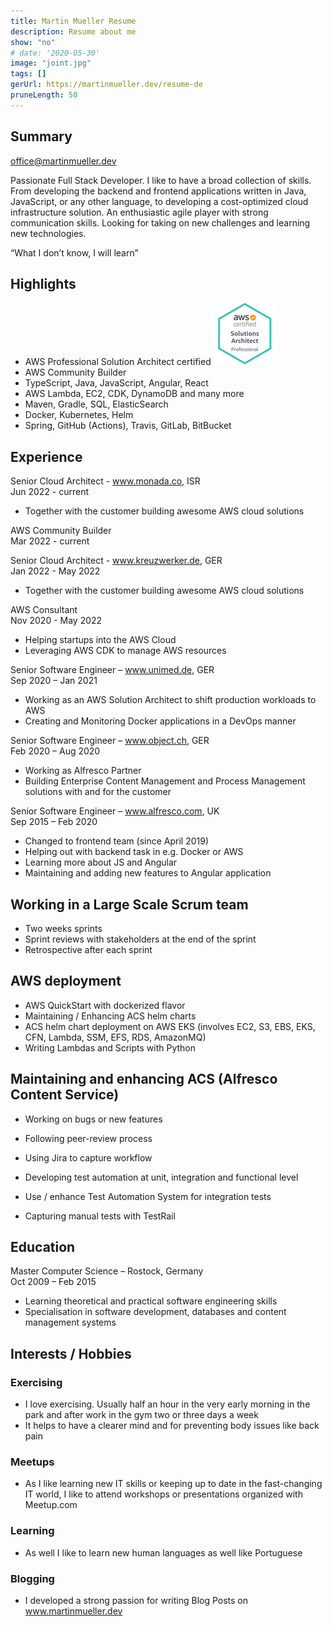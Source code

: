 ```yaml
---
title: Martin Mueller Resume
description: Resume about me
show: "no"
# date: '2020-05-30'
image: "joint.jpg"
tags: []
gerUrl: https://martinmueller.dev/resume-de
pruneLength: 50
---
```


## Summary

office@martinmueller.dev

Passionate Full Stack Developer. I like to have a broad collection of skills. From developing the backend and frontend applications written in Java, JavaScript, or any other language, to developing a cost-optimized cloud infrastructure solution. An enthusiastic agile player with strong communication skills. Looking for taking on new challenges and learning new technologies.

“What I don’t know, I will learn”

## Highlights

- AWS Professional Solution Architect certified [![pic](https://raw.githubusercontent.com/mmuller88/mmblog/master/content/resume/cert.png)](https://martinmueller.dev/aws-cert)
- AWS Community Builder
- TypeScript, Java, JavaScript, Angular, React
- AWS Lambda, EC2, CDK, DynamoDB and many more
- Maven, Gradle, SQL, ElasticSearch
- Docker, Kubernetes, Helm
- Spring, GitHub (Actions), Travis, GitLab, BitBucket

## Experience

Senior Cloud Architect - www.monada.co, ISR \
Jun 2022 - current

- Together with the customer building awesome AWS cloud solutions

AWS Community Builder \
Mar 2022 - current

Senior Cloud Architect - www.kreuzwerker.de, GER \
Jan 2022 - May 2022

- Together with the customer building awesome AWS cloud solutions

AWS Consultant \
Nov 2020 - May 2022

- Helping startups into the AWS Cloud
- Leveraging AWS CDK to manage AWS resources

Senior Software Engineer – www.unimed.de, GER \
Sep 2020 – Jan 2021

- Working as an AWS Solution Architect to shift production workloads to AWS
- Creating and Monitoring Docker applications in a DevOps manner

Senior Software Engineer – www.object.ch, GER \
Feb 2020 – Aug 2020

- Working as Alfresco Partner
- Building Enterprise Content Management and Process Management solutions with and for the customer

Senior Software Engineer – www.alfresco.com, UK \
Sep 2015 – Feb 2020

- Changed to frontend team (since April 2019)
- Helping out with backend task in e.g. Docker or AWS
- Learning more about JS and Angular
- Maintaining and adding new features to Angular application

## Working in a Large Scale Scrum team

- Two weeks sprints
- Sprint reviews with stakeholders at the end of the sprint
- Retrospective after each sprint

## AWS deployment

- AWS QuickStart with dockerized flavor
- Maintaining / Enhancing ACS helm charts
- ACS helm chart deployment on AWS EKS (involves EC2, S3, EBS, EKS, CFN, Lambda, SSM, EFS, RDS, AmazonMQ)
- Writing Lambdas and Scripts with Python

## Maintaining and enhancing ACS (Alfresco Content Service)

- Working on bugs or new features
- Following peer-review process
- Using Jira to capture workflow

- Developing test automation at unit, integration and functional level
- Use / enhance Test Automation System for integration tests
- Capturing manual tests with TestRail

## Education

Master Computer Science – Rostock, Germany \
Oct 2009 – Feb 2015

- Learning theoretical and practical software engineering skills
- Specialisation in software development, databases and content management systems

## Interests / Hobbies

### Exercising

- I love exercising. Usually half an hour in the very early morning in the park and after work in the gym two or three days a week
- It helps to have a clearer mind and for preventing body issues like back pain

### Meetups

- As I like learning new IT skills or keeping up to date in the fast-changing IT world, I like to attend workshops or presentations organized with Meetup.com

### Learning

- As well I like to learn new human languages as well like Portuguese

### Blogging

- I developed a strong passion for writing Blog Posts on www.martinmueller.dev
